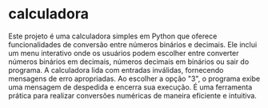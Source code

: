 # calculadora
Este projeto é uma calculadora simples em Python que oferece funcionalidades de conversão entre números binários e decimais. Ele inclui um menu interativo onde os usuários podem escolher entre converter números binários em decimais, números decimais em binários ou sair do programa. A calculadora lida com entradas inválidas, fornecendo mensagens de erro apropriadas. Ao escolher a opção "3", o programa exibe uma mensagem de despedida e encerra sua execução. É uma ferramenta prática para realizar conversões numéricas de maneira eficiente e intuitiva.
